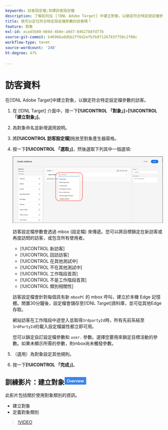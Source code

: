 ```yaml
---
keywords: 訪客設定檔;目標訪客設定檔
description: 了解如何在 [!DNL Adobe Target] 中建立對象，以鎖定符合特定設定檔參數（例如新訪客或舊訪客、類別相關性等）的訪客。
title: 我可以定位符合特定設定檔參數的訪客嗎？
feature: 對象
exl-id: aca45b80-660d-4b8e-a0d7-84627b8fd77b
source-git-commit: b46966a8dbb2ff6d2efbfb8f126783f750c2f08c
workflow-type: tm+mt
source-wordcount: '248'
ht-degree: 47%

---
```


# 訪客資料

在[!DNL Adobe Target]中建立對象，以鎖定符合特定設定檔參數的訪客。

1. 在 [!DNL Target] 介面中，按一下&#x200B;**[!UICONTROL 「對象」]**>**[!UICONTROL 「建立對象」]**。
1. 為對象命名並新增選用說明。
1. 將&#x200B;**[!UICONTROL 訪客設定檔]**&#x200B;拖放至對象產生器窗格。

1. 按一下&#x200B;**[!UICONTROL 「選取」]**，然後選取下列其中一個選項:

   ![](assets/target_visitor_profile.png)

   訪客設定檔參數會透過 mbox (設定檔) 來傳遞。您可以將目標鎖定在新訪客或再度訪問的訪客，或包含所有使用者。

   * [!UICONTROL 新訪客]
   * [!UICONTROL 回訪訪客]
   * [!UICONTROL 在其他測試中]
   * [!UICONTROL 不在其他測試中]
   * [!UICONTROL 工作階段首頁]
   * [!UICONTROL 不是工作階段首頁]
   * [!UICONTROL 類別相關性]

   訪客設定檔會針對每個具有新 `mboxPC` 的 mbox 呼叫，建立於本機 Edge 記憶體。閒置30分鐘後，設定檔會儲存至[!DNL Target]資料庫，並可從其他Edge存取。

   網站訪客在工作階段中途登入並取得`3rdpartyId`時，所有先前系結至`3rdPartyId`的載入設定檔屬性都立即可用。

   您可以鎖定自訂設定檔參數和 `user.` 參數。選擇您要用來鎖定目標活動的參數。如果未顯示所需的參數，則mbox尚未觸發參數。

1. （選用）為對象設定其他規則。
1. 按一下&#x200B;**[!UICONTROL 「完成」]**。

## 訓練影片：建立對象![概述徽章](/help/assets/overview.png)

此影片包括關於使用對象類別的資訊。

* 建立對象
* 定義對象類別

>[!VIDEO](https://video.tv.adobe.com/v/17392)
